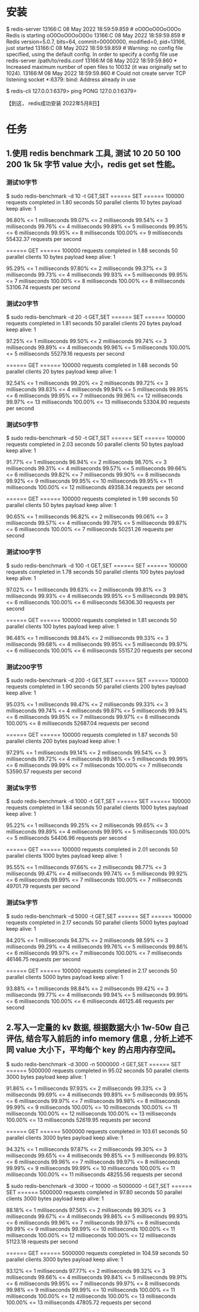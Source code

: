 # 安装
$ redis-server
13166:C 08 May 2022 18:59:59.859 # oO0OoO0OoO0Oo Redis is starting oO0OoO0OoO0Oo
13166:C 08 May 2022 18:59:59.859 # Redis version=5.0.7, bits=64, commit=00000000, modified=0, pid=13166, just started
13166:C 08 May 2022 18:59:59.859 # Warning: no config file specified, using the default config. In order to specify a config file use redis-server /path/to/redis.conf
13166:M 08 May 2022 18:59:59.860 * Increased maximum number of open files to 10032 (it was originally set to 1024).
13166:M 08 May 2022 18:59:59.860 # Could not create server TCP listening socket *:6379: bind: Address already in use

$ redis-cli
127.0.0.1:6379> ping
PONG
127.0.0.1:6379> 

【到这， redis成功安装 2022年5月8日】

# 任务
## 1.使用 redis benchmark 工具, 测试 10 20 50 100 200 1k 5k 字节 value 大小，redis get set 性能。

### 测试10字节

$ sudo redis-benchmark -d 10 -t GET,SET
====== SET ======
  100000 requests completed in 1.80 seconds
  50 parallel clients
  10 bytes payload
  keep alive: 1

96.80% <= 1 milliseconds
99.07% <= 2 milliseconds
99.54% <= 3 milliseconds
99.76% <= 4 milliseconds
99.89% <= 5 milliseconds
99.95% <= 6 milliseconds
99.95% <= 8 milliseconds
100.00% <= 9 milliseconds
55432.37 requests per second

====== GET ======
  100000 requests completed in 1.88 seconds
  50 parallel clients
  10 bytes payload
  keep alive: 1

95.29% <= 1 milliseconds
97.80% <= 2 milliseconds
99.37% <= 3 milliseconds
99.73% <= 4 milliseconds
99.93% <= 5 milliseconds
99.95% <= 7 milliseconds
100.00% <= 8 milliseconds
100.00% <= 8 milliseconds
53106.74 requests per second

### 测试20字节

$ sudo redis-benchmark -d 20 -t GET,SET
====== SET ======
  100000 requests completed in 1.81 seconds
  50 parallel clients
  20 bytes payload
  keep alive: 1

97.25% <= 1 milliseconds
99.50% <= 2 milliseconds
99.74% <= 3 milliseconds
99.89% <= 4 milliseconds
99.96% <= 5 milliseconds
100.00% <= 5 milliseconds
55279.16 requests per second

====== GET ======
  100000 requests completed in 1.88 seconds
  50 parallel clients
  20 bytes payload
  keep alive: 1

92.54% <= 1 milliseconds
99.20% <= 2 milliseconds
99.72% <= 3 milliseconds
99.83% <= 4 milliseconds
99.94% <= 5 milliseconds
99.95% <= 6 milliseconds
99.95% <= 7 milliseconds
99.96% <= 12 milliseconds
99.97% <= 13 milliseconds
100.00% <= 13 milliseconds
53304.90 requests per second

### 测试50字节

$ sudo redis-benchmark -d 50 -t GET,SET
====== SET ======
  100000 requests completed in 2.03 seconds
  50 parallel clients
  50 bytes payload
  keep alive: 1

91.77% <= 1 milliseconds
96.94% <= 2 milliseconds
98.70% <= 3 milliseconds
99.31% <= 4 milliseconds
99.57% <= 5 milliseconds
99.66% <= 6 milliseconds
99.82% <= 7 milliseconds
99.90% <= 8 milliseconds
99.92% <= 9 milliseconds
99.95% <= 10 milliseconds
99.95% <= 11 milliseconds
100.00% <= 12 milliseconds
49358.34 requests per second

====== GET ======
  100000 requests completed in 1.99 seconds
  50 parallel clients
  50 bytes payload
  keep alive: 1

90.65% <= 1 milliseconds
96.82% <= 2 milliseconds
99.06% <= 3 milliseconds
99.57% <= 4 milliseconds
99.78% <= 5 milliseconds
99.87% <= 6 milliseconds
100.00% <= 7 milliseconds
50251.26 requests per second

### 测试100字节

$ sudo redis-benchmark -d 100 -t GET,SET
====== SET ======
  100000 requests completed in 1.78 seconds
  50 parallel clients
  100 bytes payload
  keep alive: 1

97.02% <= 1 milliseconds
99.63% <= 2 milliseconds
99.81% <= 3 milliseconds
99.93% <= 4 milliseconds
99.95% <= 5 milliseconds
99.98% <= 6 milliseconds
100.00% <= 6 milliseconds
56306.30 requests per second

====== GET ======
  100000 requests completed in 1.81 seconds
  50 parallel clients
  100 bytes payload
  keep alive: 1

96.48% <= 1 milliseconds
98.84% <= 2 milliseconds
99.33% <= 3 milliseconds
99.68% <= 4 milliseconds
99.95% <= 5 milliseconds
99.97% <= 6 milliseconds
100.00% <= 6 milliseconds
55157.20 requests per second

### 测试200字节

$ sudo redis-benchmark -d 200 -t GET,SET
====== SET ======
  100000 requests completed in 1.90 seconds
  50 parallel clients
  200 bytes payload
  keep alive: 1

95.03% <= 1 milliseconds
98.47% <= 2 milliseconds
99.33% <= 3 milliseconds
99.74% <= 4 milliseconds
99.87% <= 5 milliseconds
99.94% <= 6 milliseconds
99.95% <= 7 milliseconds
99.97% <= 8 milliseconds
100.00% <= 8 milliseconds
52687.04 requests per second

====== GET ======
  100000 requests completed in 1.87 seconds
  50 parallel clients
  200 bytes payload
  keep alive: 1

97.29% <= 1 milliseconds
99.14% <= 2 milliseconds
99.54% <= 3 milliseconds
99.72% <= 4 milliseconds
99.86% <= 5 milliseconds
99.99% <= 6 milliseconds
99.99% <= 7 milliseconds
100.00% <= 7 milliseconds
53590.57 requests per second

### 测试1k字节

$ sudo redis-benchmark -d 1000 -t GET,SET
====== SET ======
  100000 requests completed in 1.84 seconds
  50 parallel clients
  1000 bytes payload
  keep alive: 1

95.22% <= 1 milliseconds
99.25% <= 2 milliseconds
99.65% <= 3 milliseconds
99.89% <= 4 milliseconds
99.99% <= 5 milliseconds
100.00% <= 5 milliseconds
54406.96 requests per second

====== GET ======
  100000 requests completed in 2.01 seconds
  50 parallel clients
  1000 bytes payload
  keep alive: 1

95.55% <= 1 milliseconds
97.66% <= 2 milliseconds
98.77% <= 3 milliseconds
99.47% <= 4 milliseconds
99.74% <= 5 milliseconds
99.92% <= 6 milliseconds
99.99% <= 7 milliseconds
100.00% <= 7 milliseconds
49701.79 requests per second

### 测试5k字节

$ sudo redis-benchmark -d 5000 -t GET,SET
====== SET ======
  100000 requests completed in 2.17 seconds
  50 parallel clients
  5000 bytes payload
  keep alive: 1

84.20% <= 1 milliseconds
94.37% <= 2 milliseconds
98.59% <= 3 milliseconds
99.29% <= 4 milliseconds
99.76% <= 5 milliseconds
99.86% <= 6 milliseconds
99.97% <= 7 milliseconds
100.00% <= 7 milliseconds
46146.75 requests per second

====== GET ======
  100000 requests completed in 2.17 seconds
  50 parallel clients
  5000 bytes payload
  keep alive: 1

93.88% <= 1 milliseconds
98.84% <= 2 milliseconds
99.42% <= 3 milliseconds
99.77% <= 4 milliseconds
99.94% <= 5 milliseconds
99.99% <= 6 milliseconds
100.00% <= 6 milliseconds
46125.46 requests per second



## 2.写入一定量的 kv 数据, 根据数据大小 1w-50w 自己评估, 结合写入前后的 info memory 信息 , 分析上述不同 value 大小下，平均每个 key 的占用内存空间。

$ sudo redis-benchmark -d 3000 -n 5000000 -t GET,SET
====== SET ======
  5000000 requests completed in 95.02 seconds
  50 parallel clients
  3000 bytes payload
  keep alive: 1

91.86% <= 1 milliseconds
97.93% <= 2 milliseconds
99.33% <= 3 milliseconds
99.69% <= 4 milliseconds
99.89% <= 5 milliseconds
99.95% <= 6 milliseconds
99.97% <= 7 milliseconds
99.98% <= 8 milliseconds
99.99% <= 9 milliseconds
100.00% <= 10 milliseconds
100.00% <= 11 milliseconds
100.00% <= 12 milliseconds
100.00% <= 13 milliseconds
100.00% <= 13 milliseconds
52619.95 requests per second

====== GET ======
  5000000 requests completed in 103.61 seconds
  50 parallel clients
  3000 bytes payload
  keep alive: 1

94.32% <= 1 milliseconds
97.87% <= 2 milliseconds
99.30% <= 3 milliseconds
99.65% <= 4 milliseconds
99.85% <= 5 milliseconds
99.93% <= 6 milliseconds
99.96% <= 7 milliseconds
99.97% <= 8 milliseconds
99.99% <= 9 milliseconds
99.99% <= 10 milliseconds
100.00% <= 11 milliseconds
100.00% <= 11 milliseconds
48255.56 requests per second


$ sudo redis-benchmark -d 3000 -r 10000  -n 5000000 -t GET,SET
====== SET ======
  5000000 requests completed in 97.80 seconds
  50 parallel clients
  3000 bytes payload
  keep alive: 1

88.18% <= 1 milliseconds
97.56% <= 2 milliseconds
99.30% <= 3 milliseconds
99.67% <= 4 milliseconds
99.86% <= 5 milliseconds
99.93% <= 6 milliseconds
99.96% <= 7 milliseconds
99.97% <= 8 milliseconds
99.99% <= 9 milliseconds
99.99% <= 10 milliseconds
100.00% <= 11 milliseconds
100.00% <= 12 milliseconds
100.00% <= 12 milliseconds
51123.18 requests per second

====== GET ======
  5000000 requests completed in 104.59 seconds
  50 parallel clients
  3000 bytes payload
  keep alive: 1

93.12% <= 1 milliseconds
97.77% <= 2 milliseconds
99.32% <= 3 milliseconds
99.66% <= 4 milliseconds
99.84% <= 5 milliseconds
99.91% <= 6 milliseconds
99.95% <= 7 milliseconds
99.97% <= 8 milliseconds
99.98% <= 9 milliseconds
99.99% <= 10 milliseconds
100.00% <= 11 milliseconds
100.00% <= 12 milliseconds
100.00% <= 13 milliseconds
100.00% <= 13 milliseconds
47805.72 requests per second
